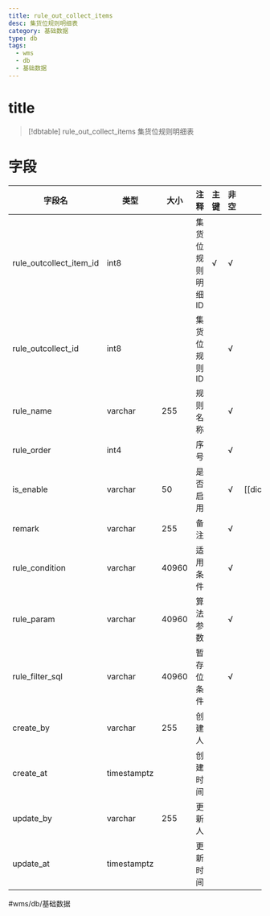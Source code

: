 ```yaml
---
title: rule_out_collect_items
desc: 集货位规则明细表
category: 基础数据
type: db
tags:
  - wms
  - db
  - 基础数据
---
```


# title
>[!dbtable] rule_out_collect_items
> 集货位规则明细表

# 字段
| 字段名 | 类型 | 大小 | 注释 | 主键 | 非空 | 关联 |
| --- | --- | --- | --- | --- | --- | --- |
| rule_outcollect_item_id | int8 |  | 集货位规则明细ID | √ | √ |  |
| rule_outcollect_id | int8 |  | 集货位规则ID |  | √ |  |
| rule_name | varchar | 255 | 规则名称 |  | √ |  |
| rule_order | int4 |  | 序号 |  | √ |  |
| is_enable | varchar | 50 | 是否启用 |  | √ | [[dict.IS_ENABLE]] |
| remark | varchar | 255 | 备注 |  | √ |  |
| rule_condition | varchar | 40960 | 适用条件 |  | √ |  |
| rule_param | varchar | 40960 | 算法参数 |  | √ |  |
| rule_filter_sql | varchar | 40960 | 暂存位条件 |  | √ |  |
| create_by | varchar | 255 | 创建人 |  |  |  |
| create_at | timestamptz |  | 创建时间 |  |  |  |
| update_by | varchar | 255 | 更新人 |  |  |  |
| update_at | timestamptz |  | 更新时间 |  |  |  |
#wms/db/基础数据

